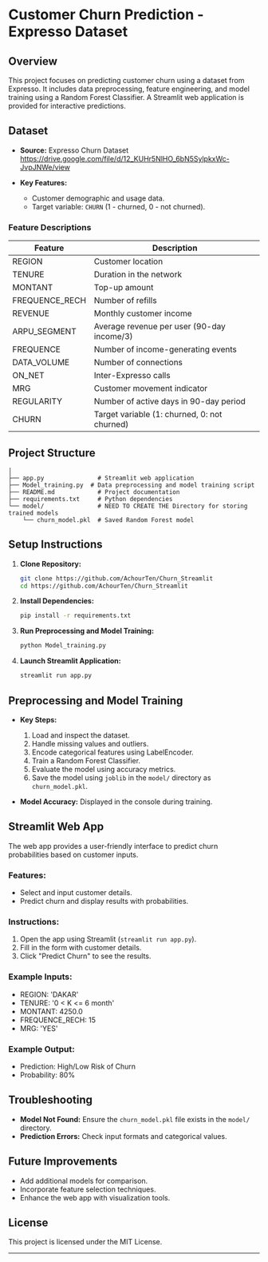 # Customer Churn Prediction - Expresso Dataset

## Overview
This project focuses on predicting customer churn using a dataset from Expresso. It includes data preprocessing, feature engineering, and model training using a Random Forest Classifier. A Streamlit web application is provided for interactive predictions.

## Dataset
- **Source:** Expresso Churn Dataset
https://drive.google.com/file/d/12_KUHr5NlHO_6bN5SylpkxWc-JvpJNWe/view

- **Key Features:**
  - Customer demographic and usage data.
  - Target variable: `CHURN` (1 - churned, 0 - not churned).
    
### Feature Descriptions
| Feature | Description |
|---------|-------------|
| REGION | Customer location |
| TENURE | Duration in the network |
| MONTANT | Top-up amount |
| FREQUENCE_RECH | Number of refills |
| REVENUE | Monthly customer income |
| ARPU_SEGMENT | Average revenue per user (90-day income/3) |
| FREQUENCE | Number of income-generating events |
| DATA_VOLUME | Number of connections |
| ON_NET | Inter-Expresso calls |
| MRG | Customer movement indicator |
| REGULARITY | Number of active days in 90-day period |
| CHURN | Target variable (1: churned, 0: not churned) |


## Project Structure
```
│  
├── app.py               # Streamlit web application
├── Model_training.py  # Data preprocessing and model training script
├── README.md            # Project documentation
├── requirements.txt     # Python dependencies
└── model/               # NEED TO CREATE THE Directory for storing trained models
    └── churn_model.pkl  # Saved Random Forest model
```

## Setup Instructions
1. **Clone Repository:**
   ```bash
   git clone https://github.com/AchourTen/Churn_Streamlit
   cd https://github.com/AchourTen/Churn_Streamlit
   ```

2. **Install Dependencies:**
   ```bash
   pip install -r requirements.txt
   ```

3. **Run Preprocessing and Model Training:**
   ```bash
   python Model_training.py
   ```

4. **Launch Streamlit Application:**
   ```bash
   streamlit run app.py
   ```

## Preprocessing and Model Training
- **Key Steps:**
  1. Load and inspect the dataset.
  2. Handle missing values and outliers.
  3. Encode categorical features using LabelEncoder.
  4. Train a Random Forest Classifier.
  5. Evaluate the model using accuracy metrics.
  6. Save the model using `joblib` in the `model/` directory as `churn_model.pkl`.

- **Model Accuracy:** Displayed in the console during training.

## Streamlit Web App
The web app provides a user-friendly interface to predict churn probabilities based on customer inputs.

### Features:
- Select and input customer details.
- Predict churn and display results with probabilities.

### Instructions:
1. Open the app using Streamlit (`streamlit run app.py`).
2. Fill in the form with customer details.
3. Click "Predict Churn" to see the results.

### Example Inputs:
- REGION: 'DAKAR'
- TENURE: '0 < K <= 6 month'
- MONTANT: 4250.0
- FREQUENCE_RECH: 15
- MRG: 'YES'

### Example Output:
- Prediction: High/Low Risk of Churn
- Probability: 80%

## Troubleshooting
- **Model Not Found:** Ensure the `churn_model.pkl` file exists in the `model/` directory.
- **Prediction Errors:** Check input formats and categorical values.

## Future Improvements
- Add additional models for comparison.
- Incorporate feature selection techniques.
- Enhance the web app with visualization tools.

## License
This project is licensed under the MIT License.

---

